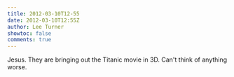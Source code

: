 ```yaml
---
title: 2012-03-10T12-55
date: 2012-03-10T12:55Z
author: Lee Turner
showtoc: false
comments: true
---
```


Jesus. They are bringing out the Titanic movie in 3D. Can't think of anything worse.

